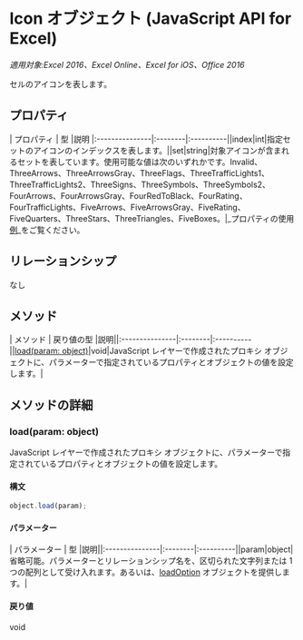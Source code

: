 # Icon オブジェクト (JavaScript API for Excel)

_適用対象:Excel 2016、Excel Online、Excel for iOS、Office 2016_

セルのアイコンを表します。

## プロパティ

| プロパティ	  | 型	|説明
|:---------------|:--------|:----------||index|int|指定セットのアイコンのインデックスを表します。||set|string|対象アイコンが含まれるセットを表しています。使用可能な値は次のいずれかです。Invalid、ThreeArrows、ThreeArrowsGray、ThreeFlags、ThreeTrafficLights1、ThreeTrafficLights2、ThreeSigns、ThreeSymbols、ThreeSymbols2、FourArrows、FourArrowsGray、FourRedToBlack、FourRating、FourTrafficLights、FiveArrows、FiveArrowsGray、FiveRating、FiveQuarters、ThreeStars、ThreeTriangles、FiveBoxes。|_プロパティの使用[例](#property-access-examples)_をご覧ください。

## リレーションシップ
なし


## メソッド

| メソッド		  | 戻り値の型	|説明||:---------------|:--------|:----------||[load(param: object)](#loadparam-object)|void|JavaScript レイヤーで作成されたプロキシ オブジェクトに、パラメーターで指定されているプロパティとオブジェクトの値を設定します。|

## メソッドの詳細


### load(param: object)
JavaScript レイヤーで作成されたプロキシ オブジェクトに、パラメーターで指定されているプロパティとオブジェクトの値を設定します。

#### 構文
```js
object.load(param);
```

#### パラメーター
| パラメーター	  | 型	|説明||:---------------|:--------|:----------||param|object|省略可能。パラメーターとリレーションシップ名を、区切られた文字列または 1 つの配列として受け入れます。あるいは、[loadOption](loadoption.md) オブジェクトを提供します。|

#### 戻り値
void

